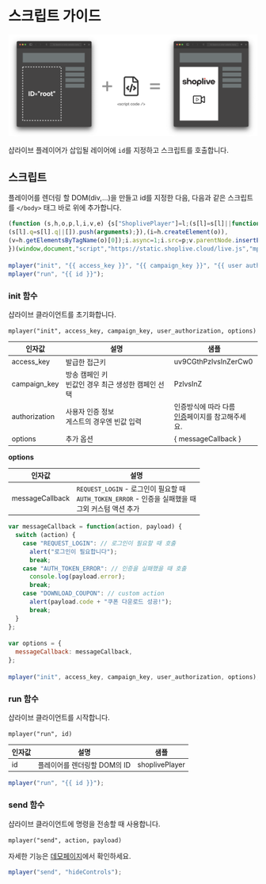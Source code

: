 # 스크립트 가이드

![연동 흐름](./imgs/index/intro.png)

샵라이브 플레이어가 삽입될 레이어에 `id`를 지정하고 스크립트를 호출합니다.

## 스크립트

플레이어를 렌더링 할 DOM(div,...)을 만들고 id를 지정한 다음, 다음과 같은 스크립트를 `</body>` 태그 바로 위에 추가합니다.

```js
(function (s,h,o,p,l,i,v,e) {s["ShoplivePlayer"]=l;(s[l]=s[l]||function(){
(s[l].q=s[l].q||[]).push(arguments);}),(i=h.createElement(o)),
(v=h.getElementsByTagName(o)[0]);i.async=1;i.src=p;v.parentNode.insertBefore(i,v);
})(window,document,"script","https://static.shoplive.cloud/live.js","mplayer");

mplayer("init", "{{ access_key }}", "{{ campaign_key }}", "{{ user authorization }}", {{ options }});
mplayer("run", "{{ id }}");
```

### init 함수

샵라이브 클라이언트를 초기화합니다.

`mplayer("init", access_key, campaign_key, user_authorization, options)`

| 인자값        | 설명                                                    | 샘플                                                                    |
| ------------- | ------------------------------------------------------- | ----------------------------------------------------------------------- |
| access_key    | 발급한 접근키                                           | uv9CGthPzlvsInZerCw0                                                    |
| campaign_key  | 방송 캠페인 키<br />빈값인 경우 최근 생성한 캠페인 선택 | PzlvsInZ                                                                |
| authorization | 사용자 인증 정보<br />게스트의 경우엔 빈값 입력         | 인증방식에 따라 다름<br />[인증](./authorization)페이지를 참고해주세요. |
| options       | 추가 옵션                                               | { messageCallback }                                                     |

**options**

| 인자값          | 설명                                                                                                         |
| --------------- | ------------------------------------------------------------------------------------------------------------ |
| messageCallback | `REQUEST_LOGIN` - 로그인이 필요할 때<br />`AUTH_TOKEN_ERROR` - 인증을 실패했을 때<br />그외 커스텀 액션 추가 |

```js
var messageCallback = function(action, payload) {
  switch (action) {
    case "REQUEST_LOGIN": // 로그인이 필요할 때 호출
      alert("로그인이 필요합니다");
      break;
    case "AUTH_TOKEN_ERROR": // 인증을 실패했을 때 호출
      console.log(payload.error);
      break;
    case "DOWNLOAD_COUPON": // custom action
      alert(payload.code + "쿠폰 다운로드 성공!");
      break;
  }
};

var options = {
  messageCallback: messageCallback,
};

mplayer("init", access_key, campaign_key, user_authorization, options);
```

### run 함수

샵라이브 클라이언트를 시작합니다.

`mplayer("run", id)`

| 인자값 | 설명                         | 샘플           |
| ------ | ---------------------------- | -------------- |
| id     | 플레이어를 렌더링할 DOM의 ID | shoplivePlayer |

```js
mplayer("run", "{{ id }}");
```


### send 함수

샵라이브 클라이언트에 명령을 전송할 때 사용합니다.

`mplayer("send", action, payload)`

자세한 기능은 [데모페이지](../demo/controls)에서 확인하세요.

```js
mplayer("send", "hideControls");
```